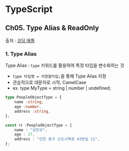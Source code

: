 # TypeScript
## Ch05. Type Alias & ReadOnly
출처 : [코딩 애플](https://codingapple.com/unit/how-to-install-typescript-in-local-vue-react/?id=11721)

### 1. Type Alias
Type Alias : `type` 키워드를 활용하여 특정 타입을 변수화하는 것
- `type 타입명 = 지정할타입;`을 통해 Type Alias 지정
- 관습적으로 대문자로 시작, CamelCase
- ex. type MyType = string | number | undefined;

```typescript
type PeopleObjectType = {
    name :string,
    age :number,
    address :string,
};

const 나 :PeopleObjectType = {
    name : "김민규",
    age : 27,
    address : "인천 중구 신도시북로 43번길 11", 
};
```